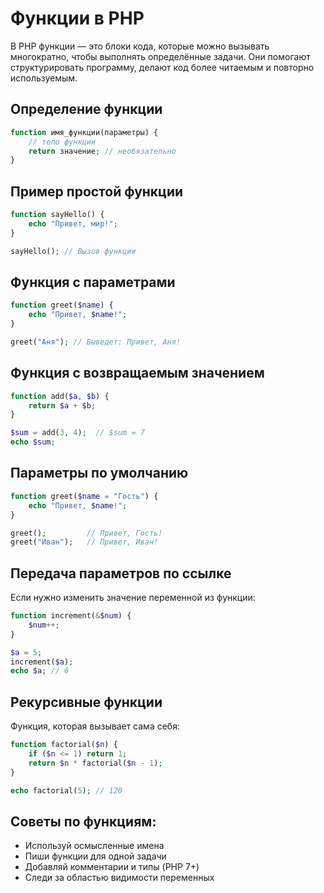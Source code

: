 # Функции в PHP
В PHP функции — это блоки кода, которые можно вызывать многократно, чтобы выполнять определённые задачи. Они помогают структурировать программу, делают код более читаемым и повторно используемым.

## Определение функции
```php
function имя_функции(параметры) {
    // тело функции
    return значение; // необязательно
}
```

## Пример простой функции
```php
function sayHello() {
    echo "Привет, мир!";
}

sayHello(); // Вызов функции
```

## Функция с параметрами
```php
function greet($name) {
    echo "Привет, $name!";
}

greet("Аня"); // Выведет: Привет, Аня!
```

## Функция с возвращаемым значением
```php
function add($a, $b) {
    return $a + $b;
}

$sum = add(3, 4);  // $sum = 7
echo $sum;
```

## Параметры по умолчанию
```php
function greet($name = "Гость") {
    echo "Привет, $name!";
}

greet();         // Привет, Гость!
greet("Иван");   // Привет, Иван!
```

## Передача параметров по ссылке
Если нужно изменить значение переменной из функции:
```php
function increment(&$num) {
    $num++;
}

$a = 5;
increment($a);
echo $a; // 6
```

## Рекурсивные функции
Функция, которая вызывает сама себя:
```php
function factorial($n) {
    if ($n <= 1) return 1;
    return $n * factorial($n - 1);
}

echo factorial(5); // 120
```

## Советы по функциям:
- Используй осмысленные имена
- Пиши функции для одной задачи
- Добавляй комментарии и типы (PHP 7+)
- Следи за областью видимости переменных
